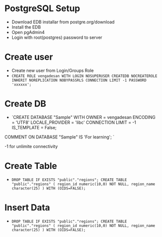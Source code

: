 # PostgreSQL Setup

- Download EDB installar from postgre.org/download
- Install the EDB
- Open pgAdmin4
- Login with root(postgres) password to server

# Create user

- Create new user from Login/Groups Role
- `CREATE ROLE vengadesan WITH
	LOGIN
	NOSUPERUSER
	CREATEDB
	NOCREATEROLE
	INHERIT
	NOREPLICATION
	NOBYPASSRLS
	CONNECTION LIMIT -1
	PASSWORD 'xxxxxx';`

# Create DB

- `CREATE DATABASE "Sample"
    WITH
    OWNER = vengadesan
    ENCODING = 'UTF8'
    LOCALE_PROVIDER = 'libc'
    CONNECTION LIMIT = -1
    IS_TEMPLATE = False;

COMMENT ON DATABASE "Sample"
    IS 'For learning'; `

-1 for unlimite connectivity 

# Create Table
- `DROP TABLE IF EXISTS "public"."regions";
CREATE TABLE "public"."regions" (
    region_id numeric(10,0) NOT NULL,
    region_name character(25)
)
WITH (OIDS=FALSE);`

# Insert Data 
- `DROP TABLE IF EXISTS "public"."regions";
CREATE TABLE "public"."regions" (
    region_id numeric(10,0) NOT NULL,
    region_name character(25)
)
WITH (OIDS=FALSE);`
